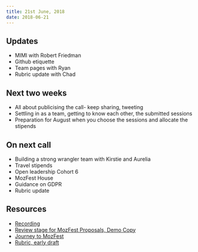 ```yaml
---
title: 21st June, 2018
date: 2018-06-21
---
```


## Updates

- MIMI with Robert Friedman
- Github etiquette
- Team pages with Ryan
- Rubric update with Chad

## Next two weeks

- All about publicising the call- keep sharing, tweeting
- Settling in as a team, getting to know each other, the submitted sessions
- Preparation for August when you choose the sessions and allocate the stipends

## On next call

- Building a strong wrangler team with Kirstie and Aurelia
- Travel stipends
- Open leadership Cohort 6
- MozFest House
- Guidance on GDPR
- Rubric update

## Resources

- [Recording](https://drive.google.com/drive/folders/1IixM0lCoURFaNu4m-O6XKNRC5woKG2Ue?usp=sharing)
- [Review stage for MozFest Proposals, Demo Copy](https://docs.google.com/spreadsheets/d/1TtDehW-f1hM0lkr7YO--g2ssTLxZ1vACAPd7aUjbYRI/edit#gid=1294634610)
- [Journey to MozFest](https://medium.com/mozilla-festival/journey-to-mozfest-part-3-efa299ccde48)
- [Rubric, early draft](https://docs.google.com/document/d/1Z6y3W5wvUS_dbwLYlZV6hEJ5cbNJiJgZmUPK-hs-mkg/edit#heading=h.6h6wpjummuds)
